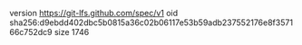 version https://git-lfs.github.com/spec/v1
oid sha256:d9ebdd402dbc5b0815a36c02b06117e53b59adb237552176e8f357166c752dc9
size 1746
